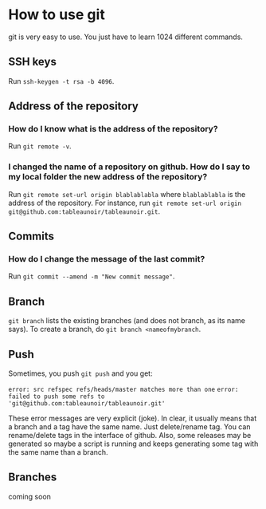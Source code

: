 # How to use git

git is very easy to use. You just have to learn 1024 different commands.

## SSH keys

Run `ssh-keygen -t rsa -b 4096`.

## Address of the repository

### How do I know what is the address of the repository?

Run `git remote -v`.


### I changed the name of a repository on github. How do I say to my local folder the new address of the repository?

Run  `git remote set-url origin blablablabla` where `blablablabla` is the address of the repository. For instance, run `git remote set-url origin git@github.com:tableaunoir/tableaunoir.git`.



## Commits

### How do I change the message of the last commit?

Run `git commit --amend -m "New commit message"`.


## Branch

`git branch` lists the existing branches (and does not branch, as its name says). To create a branch, do `git branch <nameofmybranch`.



## Push

Sometimes, you push `git push` and you get:

`error: src refspec refs/heads/master matches more than one`
`error: failed to push some refs to 'git@github.com:tableaunoir/tableaunoir.git'`

These error messages are very explicit (joke). In clear, it usually means that a branch and a tag have the same name. Just delete/rename tag. You can rename/delete tags in the interface of github. Also, some releases may be generated so maybe a script is running and keeps generating some tag with the same name than a branch.


## Branches

coming soon
